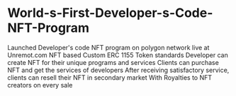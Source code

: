 # World-s-First-Developer-s-Code-NFT-Program
Launched Developer's code NFT program on polygon network live at Unremot.com
NFT based Custom ERC 1155 Token standards
Developer can create NFT for their unique programs and services
Clients can purchase NFT and get the services of developers
After receiving satisfactory service, clients can resell their NFT in secondary market
With Royalties to NFT creators on every sale
